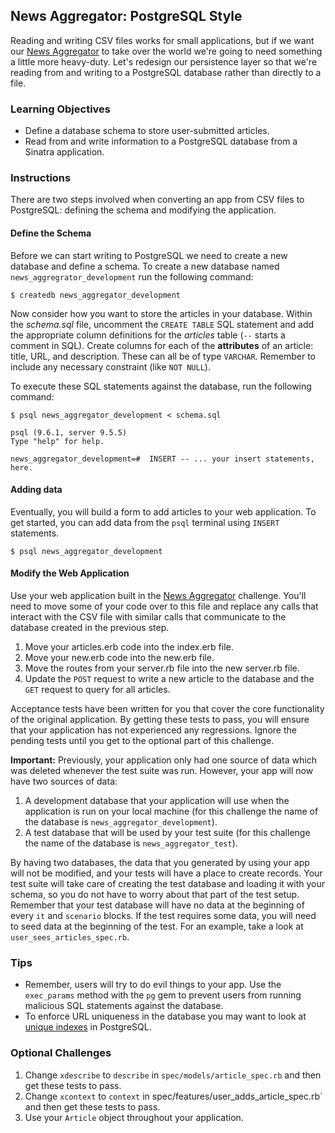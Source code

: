 ## News Aggregator: PostgreSQL Style

Reading and writing CSV files works for small applications, but if we want our [News Aggregator](/lessons/news-aggregator) to take over the world we're going to need something a little more heavy-duty. Let's redesign our persistence layer so that we're reading from and writing to a PostgreSQL database rather than directly to a file.

### Learning Objectives

* Define a database schema to store user-submitted articles.
* Read from and write information to a PostgreSQL database from a Sinatra application.

### Instructions

There are two steps involved when converting an app from CSV files to PostgreSQL: defining the schema and modifying the application.

#### Define the Schema

Before we can start writing to PostgreSQL we need to create a new database and define a schema. To create a new database named `news_aggregrator_development` run the following command:

```no-highlight
$ createdb news_aggregator_development
```

Now consider how you want to store the articles in your database. Within the *schema.sql* file, uncomment the `CREATE TABLE` SQL statement and add the appropriate column definitions for the *articles* table (`--` starts a comment in SQL). Create columns for each of the **attributes** of an article: title, URL, and description. These can all be of type `VARCHAR`. Remember to include any necessary constraint (like `NOT NULL`).

To execute these SQL statements against the database, run the following command:

```no-highlight
$ psql news_aggregator_development < schema.sql

psql (9.6.1, server 9.5.5)
Type "help" for help.

news_aggregator_development=#  INSERT -- ... your insert statements, here.
```

#### Adding data

Eventually, you will build a form to add articles to your web application. To get
started, you can add data from the `psql` terminal using `INSERT` statements.

```no-highlight
$ psql news_aggregator_development
```

#### Modify the Web Application

Use your web application built in the [News Aggregator](/lessons/news-aggregator) challenge. You'll need to move some of your code over to this file and replace any calls that interact with the CSV file with similar calls that communicate to the database created in the previous step.

1. Move your articles.erb code into the index.erb file.
2. Move your new.erb code into the new.erb file.
3. Move the routes from your server.rb file into the new server.rb file.
4. Update the `POST` request to write a new article to the database and the `GET` request to query for all articles.

Acceptance tests have been written for you that cover the core functionality of the original application. By getting these tests to pass, you will ensure that your application has not experienced any regressions. Ignore the pending tests until you get to the optional part of this challenge.

**Important:** Previously, your application only had one source of data which was deleted whenever the test suite was run. However, your app will now have two sources of data:

1. A development database that your application will use when the application is run on your local machine (for this challenge the name of the database is `news_aggregator_development`).
2. A test database that will be used by your test suite (for this challenge the name of the database is `news_aggregator_test`).

By having two databases, the data that you generated by using your app will not be modified, and your tests will have a place to create records. Your test suite will take care of creating the test database and loading it with your schema, so you do not have to worry about that part of the test setup.  Remember that your test database will have no data at the beginning of every `it` and `scenario` blocks. If the test requires some data, you will need to seed data at the beginning of the test. For an example, take a look at `user_sees_articles_spec.rb`.

### Tips

* Remember, users will try to do evil things to your app. Use the `exec_params` method with the `pg` gem to prevent users from running malicious SQL statements against the database.
* To enforce URL uniqueness in the database you may want to look at [unique indexes](http://www.postgresql.org/docs/9.4/static/indexes-unique.html) in PostgreSQL.

### Optional Challenges
1. Change `xdescribe` to `describe` in `spec/models/article_spec.rb` and then get these tests to pass.
2. Change `xcontext` to `context` in spec/features/user_adds_article_spec.rb` and then get these tests to pass.
3. Use your `Article` object throughout your application.
